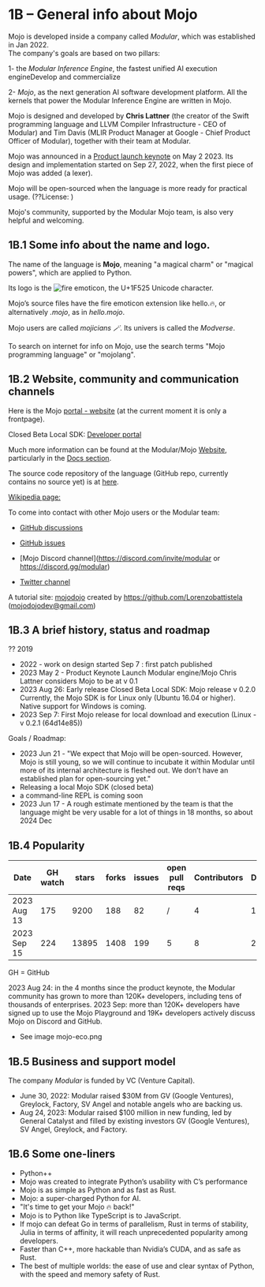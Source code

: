 # 1B – General info about Mojo
Mojo is developed inside a company called *Modular*, which was established in Jan 2022.    
The company's goals are based on two pillars:  

1- the *Modular Inference Engine*, the fastest unified AI execution engineDevelop and commercialize   

2- *Mojo*, as the next generation AI software development platform. All the kernels that power the Modular Inference Engine are written in Mojo.

Mojo is designed and developed by **Chris Lattner** (the creator of the Swift programming language and LLVM Compiler Infrastructure - CEO of Modular) and Tim Davis (MLIR Product Manager at Google - Chief Product Officer of Modular), together with their team at Modular.

Mojo was announced in a [Product launch keynote](https://www.youtube.com/watch?v=-3Kf2ZZU-dg&t=0s) on May 2 2023.
Its design and implementation started on Sep 27, 2022, when the first piece of Mojo was added (a lexer).

Mojo will be open-sourced when the language is more ready for practical usage. (??License: ) 

Mojo's community, supported by the Modular Mojo team, is also very helpful and welcoming.

## 1B.1 Some info about the name and logo.
The name of the language is **Mojo**, meaning "a magical charm" or "magical powers", which are applied to Python. 

Its logo is the ![fire emoticon](??), the U+1F525 Unicode character.

Mojo’s source files have the fire emoticon extension like hello.🔥, or alternatively *.mojo*, as in *hello.mojo*.

Mojo users are called *mojicians 🪄*.
Its univers is called the *Modverse*.

To search on internet for info on Mojo, use the search terms  "Mojo programming language" or "mojolang". 

## 1B.2 Website, community and communication channels
Here is the Mojo [portal - website](https://mojolang.org/) (at the current moment it is only a frontpage).

Closed Beta Local SDK:
[Developer portal](https://developer.modular.com)

Much more information can be found at the Modular/Mojo [Website](https://www.modular.com/mojo), particularly in the [Docs section](https://docs.modular.com/mojo/).

The source code repository of the language (GitHub repo, currently contains no source yet) is at [here](https://github.com/modularml/mojo). 

[Wikipedia page:](https://en.wikipedia.org/wiki/Mojo_(programming_language))

To come into contact with other Mojo users or the Modular team: 
* [GitHub discussions](https://github.com/modularml/mojo/discussions)
* [GitHub issues](https://github.com/modularml/mojo/issues)

* [Mojo Discord channel](https://discord.com/invite/modular or https://discord.gg/modular)
* [Twitter channel](https://twitter.com/modular_ai)

A tutorial site:
    [mojodojo](https://mojodojo.dev/) created by https://github.com/Lorenzobattistela   (mojodojodev@gmail.com)


## 1B.3 A brief history, status and roadmap 
?? 2019
* 2022 - work on design started
    Sep 7 : first patch published
* 2023 May 2 - Product Keynote Launch Modular engine/Mojo
    Chris Lattner considers Mojo to be at v 0.1
* 2023 Aug 26: Early release Closed Beta Local SDK: Mojo release v 0.2.0
Currently, the Mojo SDK is for Linux only (Ubuntu 16.04 or higher). Native support for Windows is coming.
* 2023 Sep 7: First Mojo release for local download and execution (Linux - v 0.2.1 (64d14e85))

Goals / Roadmap:
* 2023 Jun 21 - "We expect that Mojo will be open-sourced. However, Mojo is still young, so we will continue to incubate it within Modular until more of its internal architecture is fleshed out. We don’t have an established plan for open-sourcing yet."
* Releasing a local Mojo SDK (closed beta)
* a command-line REPL is coming soon
* 2023 Jun 17 - A rough estimate mentioned by the team is that the language might be very usable for a lot of things in 18 months, so about 2024 Dec

## 1B.4 Popularity

|  Date        | GH watch | stars | forks | issues | open pull reqs | Contributors | Discord | Twitter | 
|--------------|----------|-------|-------|--------|----------------|--------------|-------  |----------
| 2023 Aug 13  | 175      | 9200  |  188  |  82    |  /             |   4          |  18465  |   10400 | 
| 2023 Sep 15  | 224      | 13895 |  1408 |  199    |  5            |   8          |  20900  |   13100 | 
GH = GitHub

2023 Aug 24: in the 4 months since the product keynote, the Modular community has grown to more than 120K+ developers, including tens of thousands of enterprises.
2023 Sep: more than 120K+ developers have signed up to use the Mojo Playground and 19K+ developers actively discuss Mojo on Discord and GitHub.
* See image mojo-eco.png


## 1B.5 Business and support model
The company *Modular* is funded by VC (Venture Capital).  
* June 30, 2022: Modular raised $30M from GV (Google Ventures), Greylock, Factory, SV Angel and notable angels who are backing us.    
* Aug 24, 2023: Modular raised $100 million in new funding, led by General Catalyst and filled by existing investors GV (Google Ventures), SV Angel, Greylock, and Factory.   


## 1B.6 Some one-liners
* Python++
* Mojo was created to integrate Python’s usability with C’s performance
* Mojo is as simple as Python and as fast as Rust.
* Mojo: a super-charged Python for AI.
* "It's time to get your Mojo 🔥 back!"
* Mojo is to Python like TypeScript is to JavaScript.
* If mojo can defeat Go in terms of parallelism, Rust in terms of stability, Julia in terms of affinity, it will reach unprecedented popularity among developers.
* Faster than C++, more hackable than Nvidia’s CUDA, and as safe as Rust.
* The best of multiple worlds: the ease of use and clear syntax of Python, with the speed and memory safety of Rust.